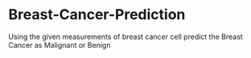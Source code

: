 # Breast-Cancer-Prediction
Using the given measurements of breast cancer cell predict the Breast Cancer as Malignant or Benign
